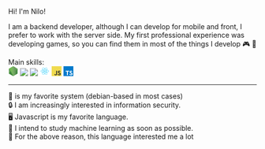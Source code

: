 <p>Hi! I'm Nilo!</p>
<p>I am a backend developer, although I can develop for mobile and front, I prefer to work with the server side. My first professional experience was developing games, so you can find them in most of the things I develop 🎮 🤣</p>
Main skills:<br>
<span><img src="https://raw.githubusercontent.com/github/explore/80688e429a7d4ef2fca1e82350fe8e3517d3494d/topics/nodejs/nodejs.png" width="20"/></span>
<span><img src="https://symbols-electrical.getvecta.com/stencil_73/35_adonisjs-icon.f7379b6649.svg" width="20"/></span>
<span><img src="https://encrypted-tbn0.gstatic.com/images?q=tbn:ANd9GcSKmtAv2G_LoVvYzVphgkaW6W1yj3z0tR7igw&usqp=CAU" width="20"/></span>
<span><img src="https://raw.githubusercontent.com/github/explore/80688e429a7d4ef2fca1e82350fe8e3517d3494d/topics/react/react.png" width="20"/></span>
<span><img src="https://raw.githubusercontent.com/github/explore/80688e429a7d4ef2fca1e82350fe8e3517d3494d/topics/javascript/javascript.png" width="20"/></span>
<span><img src="https://raw.githubusercontent.com/github/explore/80688e429a7d4ef2fca1e82350fe8e3517d3494d/topics/typescript/typescript.png" width="20"/></span>
<hr>
<div>🐧 is my favorite system (debian-based in most cases)</div>
<div>🔒 I am increasingly interested in information security.</div>
<div>🖥 Javascript is my favorite language.</div>
<div>🤖 I intend to study machine learning as soon as possible.</div>
<div>🐍 For the above reason, this language interested me a lot</div>
